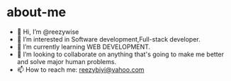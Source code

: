 # about-me
- 👋 Hi, I’m @reezywise
- 👀 I’m interested in Software development,Full-stack developer.
- 🌱 I’m currently learning WEB DEVELOPMENT.
- 💞️ I’m looking to collaborate on anything that's going to make me better and solve major human problems.
- 📫 How to reach me: reezybiyi@yahoo.com
